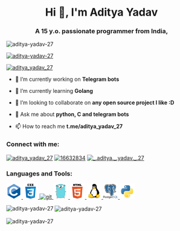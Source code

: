 <h1 align="center">Hi 👋, I'm Aditya Yadav</h1>
<h3 align="center">A 15 y.o. passionate programmer from India,</h3>

<p align="left"> <img src="https://komarev.com/ghpvc/?username=aditya-yadav-27&label=Profile%20views&color=0e75b6&style=flat" alt="aditya-yadav-27" /> </p>

<p align="left"> <a href="https://github.com/ryo-ma/github-profile-trophy"><img src="https://github-profile-trophy.vercel.app/?username=aditya-yadav-27" alt="aditya-yadav-27" /></a> </p>

<p align="left"> <a href="https://twitter.com/aditya_yadav_27" target="blank"><img src="https://img.shields.io/twitter/follow/aditya_yadav_27?logo=twitter&style=for-the-badge" alt="aditya_yadav_27" /></a> </p>

- 🔭 I’m currently working on **Telegram bots**

- 🌱 I’m currently learning **Golang**

- 👯 I’m looking to collaborate on **any open source project I like :D**

- 💬 Ask me about **python, C and telegram bots**

- 📫 How to reach me **t.me/aditya_yadav_27**

<h3 align="left">Connect with me:</h3>
<p align="left">
<a href="https://twitter.com/aditya_yadav_27" target="blank"><img align="center" src="https://raw.githubusercontent.com/rahuldkjain/github-profile-readme-generator/master/src/images/icons/Social/twitter.svg" alt="aditya_yadav_27" height="30" width="40" /></a>
<a href="https://stackoverflow.com/users/16632834" target="blank"><img align="center" src="https://raw.githubusercontent.com/rahuldkjain/github-profile-readme-generator/master/src/images/icons/Social/stack-overflow.svg" alt="16632834" height="30" width="40" /></a>
<a href="https://instagram.com/_.aditya._.yadav._.27" target="blank"><img align="center" src="https://raw.githubusercontent.com/rahuldkjain/github-profile-readme-generator/master/src/images/icons/Social/instagram.svg" alt="_.aditya._.yadav._.27" height="30" width="40" /></a>
</p>

<h3 align="left">Languages and Tools:</h3>
<p align="left"> <a href="https://www.cprogramming.com/" target="_blank" rel="noreferrer"> <img src="https://raw.githubusercontent.com/devicons/devicon/master/icons/c/c-original.svg" alt="c" width="40" height="40"/> </a> <a href="https://www.w3schools.com/css/" target="_blank" rel="noreferrer"> <img src="https://raw.githubusercontent.com/devicons/devicon/master/icons/css3/css3-original-wordmark.svg" alt="css3" width="40" height="40"/> </a> <a href="https://git-scm.com/" target="_blank" rel="noreferrer"> <img src="https://www.vectorlogo.zone/logos/git-scm/git-scm-icon.svg" alt="git" width="40" height="40"/> </a> <a href="https://golang.org" target="_blank" rel="noreferrer"> <img src="https://raw.githubusercontent.com/devicons/devicon/master/icons/go/go-original.svg" alt="go" width="40" height="40"/> </a> <a href="https://www.w3.org/html/" target="_blank" rel="noreferrer"> <img src="https://raw.githubusercontent.com/devicons/devicon/master/icons/html5/html5-original-wordmark.svg" alt="html5" width="40" height="40"/> </a> <a href="https://www.linux.org/" target="_blank" rel="noreferrer"> <img src="https://raw.githubusercontent.com/devicons/devicon/master/icons/linux/linux-original.svg" alt="linux" width="40" height="40"/> </a> <a href="https://www.postgresql.org" target="_blank" rel="noreferrer"> <img src="https://raw.githubusercontent.com/devicons/devicon/master/icons/postgresql/postgresql-original-wordmark.svg" alt="postgresql" width="40" height="40"/> </a> <a href="https://www.python.org" target="_blank" rel="noreferrer"> <img src="https://raw.githubusercontent.com/devicons/devicon/master/icons/python/python-original.svg" alt="python" width="40" height="40"/> </a> </p>

<p><img align="left" src="https://github-readme-stats.vercel.app/api/top-langs?username=aditya-yadav-27&show_icons=true&locale=en&layout=compact" alt="aditya-yadav-27" /></p>

<p>&nbsp;<img align="center" src="https://github-readme-stats.vercel.app/api?username=aditya-yadav-27&show_icons=true&locale=en" alt="aditya-yadav-27" /></p>

<p><img align="center" src="https://github-readme-streak-stats.herokuapp.com/?user=aditya-yadav-27&" alt="aditya-yadav-27" /></p>
